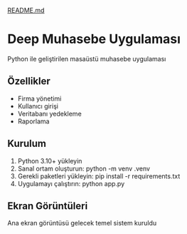 [README.md](https://github.com/user-attachments/files/21637425/README.md)
# Deep Muhasebe Uygulaması

Python ile geliştirilen masaüstü muhasebe uygulaması

## Özellikler
- Firma yönetimi
- Kullanıcı girişi
- Veritabanı yedekleme
- Raporlama

## Kurulum
1. Python 3.10+ yükleyin
2. Sanal ortam oluşturun: python -m venv .venv
3. Gerekli paketleri yükleyin: pip install -r requirements.txt
4. Uygulamayı çalıştırın: python app.py

## Ekran Görüntüleri
Ana ekran görüntüsü gelecek
temel sistem kuruldu
